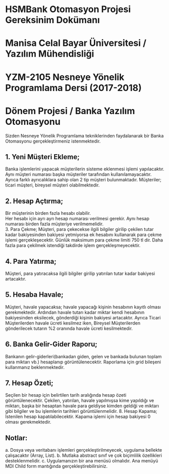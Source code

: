 # HSMBank Otomasyon Projesi Gereksinim Dokümanı
# Manisa Celal Bayar Üniversitesi / Yazılım Mühendisliği <br/>
# YZM-2105 Nesneye Yönelik Programlama Dersi (2017-2018)
# Dönem Projesi / Banka Yazılım Otomasyonu
Sizden Nesneye Yönelik Programlama tekniklerinden faydalanarak bir Banka Otomasyonu
gerçekleştirmeniz istenmektedir.<br/>
## 1. Yeni Müşteri Ekleme; <br/>
Banka işlemlerini yapacak müşterilerin sisteme eklenmesi işlemi
yapılacaktır. Aynı müşteri numarası başka müşteriler tarafından kullanılamayacaktır. Ayrıca
farklı ayrıcalıklara sahip olan 2 tip müşteri bulunmaktadır. Müşteriler; ticari müşteri, bireysel
müşteri olabilmektedir.
## 2. Hesap Açtırma; <br/>
Bir müşterinin birden fazla hesabı olabilir. <br/>
Her hesabı için ayrı ayrı hesap numarası verilmesi gerekir. Aynı hesap numarası birden
fazla müşteriye verilmemelidir. <br/>
3. Para Çekme; Müşteri, para çekecekse ilgili bilgiler girilip çekilen tutar kadar bakiyesinden
bakiyesi yetmiyorsa ek hesabını kullanarak para çekme işlemi gerçekleşecektir. Günlük
maksimum para çekme limiti 750 tl dir. Daha fazla para çekilmek istendiği takdirde işlem
gerçekleşmeyecektir. <br/>
## 4. Para Yatırma;<br/>
Müşteri, para yatıracaksa ilgili bilgiler girilip yatırılan tutar kadar bakiyesi
artacaktır.
## 5. Hesaba Havale; <br/>
Müşteri, havale yapacaksa; havale yapacağı kişinin hesabının kayıtlı olması
gerekmektedir. Ardından havale tutarı kadar miktar kendi hesabının bakiyesinden eksilecek,
gönderdiği kişinin bakiyesi artacaktır. Ayrıca Ticari Müşterilerden havale ücreti kesilmez iken,
Bireysel Müşterilerden gönderilecek tutarın %2 oranında havale ücreti kesilmektedir.
## 6. Banka Gelir-Gider Raporu; <br/>
Bankanın gelir-giderleri(bankadan giden, gelen ve bankada
bulunan toplam para miktarı vb.) hesaplanıp görüntülenecektir. Raporlama için grid bileşeni
kullanmanız beklenmektedir.
## 7. Hesap Özeti; <br/>
Seçilen bir hesap için belirtilen tarih aralığında hesap özeti görüntülenecektir.
Çekilen, yatırılan, havale yapılmışsa kime yapıldığı ve miktarı, başka bir hesaptan havale para
geldiyse kimden geldiği ve miktarı gibi bilgiler ve bu işlemlerin tarihleri görüntülenmelidir.
8. Hesap Kapama; İstenilen hesap kapatılabilecektir. Kapama işlemi için hesap bakiyesi 0
olması gerekmektedir.
## Notlar:
a. Dosya veya veritabanı işlemleri gerçekleştirilmeyecek, uygulama bellekte
çalışacaktır (Array, List).
b. Mutlaka abstract sınıf ve çok biçimlilik özellikleri desteklenmelidir.
c. Uygulamanızın bir ana menüsü olmalıdır. Ana menüyü MDI Child form
mantığında gerçekleştirebilirsiniz.
